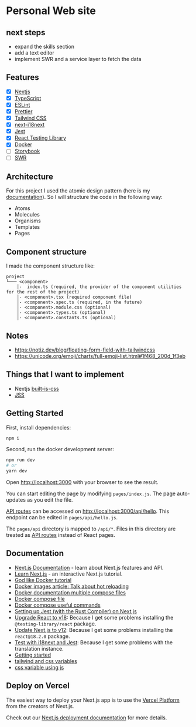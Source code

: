 # Personal Web site

## next steps

- expand the skills section
- add a text editor
- implement SWR and a service layer to fetch the data

## Features

  - [x] [Nextjs](https://nextjs.org/)
  - [x] [TypeScript](https://www.typescriptlang.org/)
  - [x] [ESLint](https://eslint.org/)
  - [x] [Prettier](https://prettier.io/)
  - [x] [Tailwind CSS](https://tailwindcss.com/)
  - [x] [next-i18next](https://github.com/isaachinman/next-i18next)
  - [x] [Jest](https://facebook.github.io/jest/)
  - [x] [React Testing Library](https://testing-library.com/react/)
  - [x] [Docker](https://www.docker.com/)
  - [ ] [Storybook](https://storybook.js.org/)
  - [ ] [SWR](https://swr.vercel.app)

## Architecture

For this project I used the atomic design pattern (here is my [documentation](https://github.com/csdev19/front-research/blob/main/sections/atomic-design.md)). So I will structure the code in the following way:

- Atoms
- Molecules
- Organisms
- Templates
- Pages

## Component structure

I made the component structure like:

```
project
└─── <component>
    │-  index.ts (required, the provider of the component utilities for the rest of the project)
    │- <component>.tsx (required component file)
    │- <component>.spec.ts (required, in the future)
    │- <component>.module.css (optional)
    │- <component>.types.ts (optional)
    │- <component>.constants.ts (optional)
```

## Notes

- https://notiz.dev/blog/floating-form-field-with-tailwindcss
- https://unicode.org/emoji/charts/full-emoji-list.html#1f468_200d_1f3eb

## Things that I want to implement

- Nextjs [built-is-css](https://nextjs.org/docs/basic-features/built-in-css-support)
- [JSS](https://cssinjs.org/?v=v10.9.1-alpha.2)

## Getting Started

First, install dependencies:

```bash
npm i
```

Second, run the docker development server:

```bash
npm run dev
# or
yarn dev
```

Open [http://localhost:3000](http://localhost:3000) with your browser to see the result.

You can start editing the page by modifying `pages/index.js`. The page auto-updates as you edit the file.

[API routes](https://nextjs.org/docs/api-routes/introduction) can be accessed on [http://localhost:3000/api/hello](http://localhost:3000/api/hello). This endpoint can be edited in `pages/api/hello.js`.

The `pages/api` directory is mapped to `/api/*`. Files in this directory are treated as [API routes](https://nextjs.org/docs/api-routes/introduction) instead of React pages.

## Documentation

- [Next.js Documentation](https://nextjs.org/docs) - learn about Next.js features and API.
- [Learn Next.js](https://nextjs.org/learn) - an interactive Next.js tutorial.
- [God like Docker tutorial](https://youtu.be/9zUHg7xjIqQ)
- [Docker images article: Talk about hot reloading](https://medium.com/nerd-for-tech/bigger-dockerignore-smaller-docker-images-49fa22e51c7)
- [Docker documentation multiple compose files](https://docs.docker.com/compose/reference/#specifying-multiple-compose-files)
- [Docker compose file](https://docs.docker.com/compose/compose-file/#compose-file)
- [Docker compose useful commands](https://medium.com/bb-tutorials-and-thoughts/next-js-local-development-with-docker-compose-7b1954292a1f)
- [Setting up Jest (with the Rust Compiler) on Next.js](https://nextjs.org/docs/testing#setting-up-jest-with-the-rust-compiler)
- [Upgrade React to v18](https://reactjs.org/blog/2022/03/08/react-18-upgrade-guide.html): Because I get some problems installing the `@testing-library/react` package.
- [Update Next.js to v12](https://nextjs.org/docs/upgrading): Because I get some problems installing the `react@18.2.0` package.
- [Test with i18next and Jest](https://react.i18next.com/misc/testing): Because I get some problems with the translation instance.
- [Getting started](https://jestjs.io/docs/getting-started#using-typescript)
- [tailwind and css variables](https://levelup.gitconnected.com/tailwindcss-with-css-variables-513abe2e9a5)
- [css variable using js](https://davidwalsh.name/css-variables-javascript#:~:text=Setting%20a%20CSS%20Variable's%20Value,style%20)

## Deploy on Vercel

The easiest way to deploy your Next.js app is to use the [Vercel Platform](https://vercel.com/new?utm_medium=default-template&filter=next.js&utm_source=create-next-app&utm_campaign=create-next-app-readme) from the creators of Next.js.

Check out our [Next.js deployment documentation](https://nextjs.org/docs/deployment) for more details.
